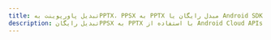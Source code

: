 ---title: تبدیل پاورپوینت بهPPTX، PPSX به PPTX مبدل رایگان یا Android SDKdescription: تبدیل رایگانPPSX به PPTX با استفاده از Android Cloud APIs & SDK. همچنین اسناد Microsoft PowerPoint را در Cloud ایجاد، ویرایش و رندر کنید.---